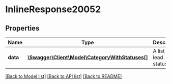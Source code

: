 # InlineResponse20052

## Properties
Name | Type | Description | Notes
------------ | ------------- | ------------- | -------------
**data** | [**\Swagger\Client\Model\CategoryWithStatuses[]**](CategoryWithStatuses.md) | A list of lead statuses | [optional] 

[[Back to Model list]](../../README.md#documentation-for-models) [[Back to API list]](../../README.md#documentation-for-api-endpoints) [[Back to README]](../../README.md)

